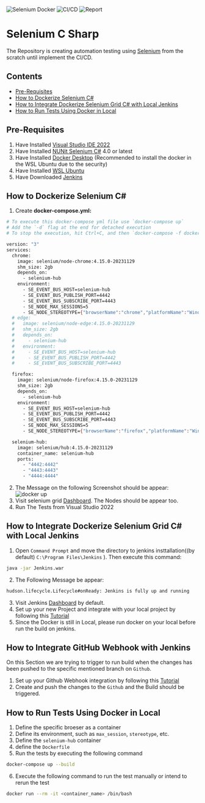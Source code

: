 ![Selenium Docker](https://github.com/SeleniumHQ/docker-selenium/workflows/Build%20&%20test/badge.svg?branch=trunk)
![CI/CD](https://github.com/SeleniumHQ/docker-selenium/workflows/Deploys/badge.svg)
![Report](https://github.com/SeleniumHQ/docker-selenium/workflows/Lint%20and%20Test%20Helm%20Charts/badge.svg)

# Selenium C Sharp
The Repository is creating automation testing using [Selenium](https://www.selenium.dev/documentation/) from the scratch until implement the CI/CD.

##  Contents
* [Pre-Requisites](#pre-requisites)
* [How to Dockerize Selenium C#](#how-to-dockerize-selenium-c#)
* [How to Integrate Dockerize Selenium Grid C# with Local Jenkins](#how-to-integrate-dockerize-selenium-grid-c#-with-local-jenkins)
* [How to Run Tests Using Docker in Local](#how-to-run-tests-using-docker-in-local)

##  Pre-Requisites
1.  Have Installed [Visual Studio IDE 2022](https://visualstudio.microsoft.com/downloads/)
2.  Have Installed [NUNit Selenium C#](https://www.lambdatest.com/blog/nunit-testing-tutorial-for-selenium-csharp/) 4.0 or latest 
3.  Have Installed [Docker Desktop](https://www.docker.com/products/docker-desktop/) (Recommended to install the docker in the WSL Ubuntu due to the security)
4.  Have Installed [WSL Ubuntu](https://ubuntu.com/tutorials/install-ubuntu-on-wsl2-on-windows-11-with-gui-support)
5.  Have Downloaded [Jenkins](https://www.jenkins.io/download/) 

##  How to Dockerize Selenium C#

1.  Create **docker-compose.yml:**
``` bash
# To execute this docker-compose yml file use `docker-compose up`
# Add the `-d` flag at the end for detached execution
# To stop the execution, hit Ctrl+C, and then `docker-compose -f docker-compose down`

version: "3"
services:
  chrome:
    image: selenium/node-chrome:4.15.0-20231129
    shm_size: 2gb
    depends_on:
      - selenium-hub
    environment:
      - SE_EVENT_BUS_HOST=selenium-hub
      - SE_EVENT_BUS_PUBLISH_PORT=4442
      - SE_EVENT_BUS_SUBSCRIBE_PORT=4443
      - SE_NODE_MAX_SESSIONS=5
      - SE_NODE_STEREOTYPE={"browserName":"chrome","platformName":"Windows 11"}
  # edge:
  #   image: selenium/node-edge:4.15.0-20231129
  #   shm_size: 2gb
  #   depends_on:
  #     - selenium-hub
  #   environment:
  #     - SE_EVENT_BUS_HOST=selenium-hub
  #     - SE_EVENT_BUS_PUBLISH_PORT=4442
  #     - SE_EVENT_BUS_SUBSCRIBE_PORT=4443

  firefox:
    image: selenium/node-firefox:4.15.0-20231129
    shm_size: 2gb
    depends_on:
      - selenium-hub
    environment:
      - SE_EVENT_BUS_HOST=selenium-hub
      - SE_EVENT_BUS_PUBLISH_PORT=4442
      - SE_EVENT_BUS_SUBSCRIBE_PORT=4443
      - SE_NODE_MAX_SESSIONS=5
      - SE_NODE_STEREOTYPE={"browserName":"firefox","platformName":"Windows 11"}

  selenium-hub:
    image: selenium/hub:4.15.0-20231129
    container_name: selenium-hub
    ports:
      - "4442:4442"
      - "4443:4443"
      - "4444:4444"
```
2.  The Message on the following Screenshot should be appear:
![docker up](image.png)
3.  Visit selenium grid [Dashboard](http://localhost:4444/). The Nodes should be appear too.
4.  Run The Tests from Visual Studio 2022 

##  How to Integrate Dockerize Selenium Grid C# with Local Jenkins
1. Open `Command Prompt` and move the directory to jenkins insttallation((by default) `C:\Program Files\Jenkins` ). Then execute this command:
```bash
java -jar Jenkins.war
```
2. The Following Message be appear:
```bash
hudson.lifecycle.Lifecycle#onReady: Jenkins is fully up and running
```
3. Visit Jenkins [Dashboard](http://localhost:8080) by default.
4. Set up your new Project and integrate with your local project by following this [Tutorial](https://www.youtube.com/watch?v=LLydAZ01eEg)
5. Since the Docker is still in Local, please run docker on your local before run  the build on jenkins.

##  How to Integrate GitHub Webhook with Jenkins
On this Section we are trying to trigger to run build when the changes has been pushed to the specific mentioned branch on `Github`.
1. Set up your Github Webhook integration by following this [Tutorial](https://www.youtube.com/watch?v=bE_vbKI3FrU)
2. Create and push the changes to the `Github` and the Build should be triggered.

##  How to Run Tests Using Docker in Local
1. Define the specific broeser as a container
2. Define its environment, such as `max_session`, `stereotype`, etc.
3. Define the `selenium-hub` container
4. define the `Dockerfile`
5. Run the tests by executing the following command
```bash
docker-compose up --build
```
6. Execute the following command to run the test manually or intend to rerun the test
```bash
docker run --rm -it <container_name> /bin/bash
```